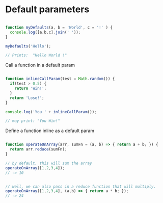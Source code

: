 # Default parameters

```javascript

function myDefaults(a, b = 'World', c = '!' ) {
  console.log([a,b,c].join(' '));
}

myDefaults('Hello');

// Prints:  "Hello World !"

```

Call a function in a default param


```javascript

function inlineCallParam(test = Math.random()) {
  if(test > 0.5) {
    return 'Win!';
  }
  return 'Lose!';
}

console.log('You ' + inlineCallParam());

// may print: "You Win!"

```


Define a function inline as a default param

```javascript

function operateOnArray(arr, sumFn = (a, b) => { return a + b; }) {
  return arr.reduce(sumFn);
}

// by default, this will sum the array
operateOnArray([1,2,3,4]);  
// -> 10


// well, we can also pass in a reduce function that will multiply.
operateOnArray([1,2,3,4], (a,b) => { return a * b; });
// -> 24

```
